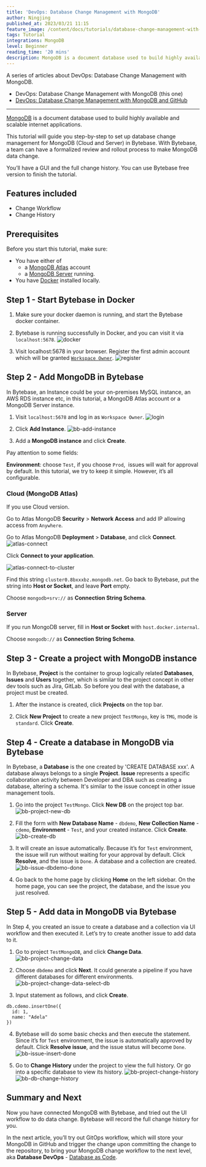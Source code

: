 ```yaml
---
title: 'DevOps: Database Change Management with MongoDB'
author: Ningjing
published_at: 2023/03/21 11:15
feature_image: /content/docs/tutorials/database-change-management-with-mongodb/feature-image.webp
tags: Tutorial
integrations: MongoDB
level: Beginner
reading_time: '20 mins'
description: MongoDB is a document database used to build highly available and scalable internet applications. This tutorial will guide you step-by-step to set up database change management for MongoDB in Bytebase.
---
```


A series of articles about DevOps: Database Change Management with MongoDB.

- DevOps: Database Change Management with MongoDB (this one)
- [DevOps: Database Change Management with MongoDB and GitHub](/docs/tutorials/database-change-management-with-mongodb-and-github)

---

[MongoDB](https://mongodb.com/) is a document database used to build highly available and scalable internet applications.

This tutorial will guide you step-by-step to set up database change management for MongoDB (Cloud and Server) in Bytebase. With Bytebase, a team can have a formalized review and rollout process to make MongoDB data change.

You’ll have a GUI and the full change history. You can use Bytebase free version to finish the tutorial.

## Features included

- Change Workflow
- Change History

## Prerequisites

Before you start this tutorial, make sure:

- You have either of
  - a [MongoDB Atlas](https://mongodb.cloud/) account
  - a [MongoDB Server](https://www.mongodb.com/try/download/community) running.
- You have [Docker](https://www.docker.com/) installed locally.

## Step 1 - Start Bytebase in Docker

1. Make sure your docker daemon is running, and start the Bytebase docker container.

   <IncludeBlock url="/docs/get-started/install/terminal-docker-run"></IncludeBlock>

2. Bytebase is running successfully in Docker, and you can visit it via `localhost:5678`.
   ![docker](/content/docs/tutorials/database-change-management-with-mongodb/docker.webp)

3. Visit localhost:5678 in your browser. Register the first admin account which will be granted [`Workspace Owner`](/docs/concepts/roles-and-permissions).
   ![register](/content/docs/tutorials/database-change-management-with-mongodb/register.webp)

## Step 2 - Add MongoDB in Bytebase

In Bytebase, ​​an Instance could be your on-premises MySQL instance, an AWS RDS instance etc, in this tutorial, a MongoDB Atlas account or a MongoDB Server instance.

1. Visit `localhost:5678` and log in as `Workspace Owner`.
   ![login](/content/docs/tutorials/database-change-management-with-mongodb/login.webp)

2. Click **Add Instance**.
   ![bb-add-instance](/content/docs/tutorials/database-change-management-with-mongodb/bb-add-instance.webp)

3. Add a **MongoDB instance** and click **Create**.

Pay attention to some fields:

**Environment**: choose `Test`, if you choose `Prod`,  issues will wait for approval by default. In this tutorial, we try to keep it simple. However, it’s all configurable.

### Cloud (MongoDB Atlas)

If you use Cloud version.

Go to Atlas MongoDB **Security** > **Network Access** and add IP allowing access from `Anywhere`.

Go to Atlas MongoDB **Deployment** > **Database**, and click **Connect**.
![atlas-connect](/content/docs/tutorials/database-change-management-with-mongodb/atlas-connect.webp)

Click **Connect to your application**.

![atlas-connect-to-cluster](/content/docs/tutorials/database-change-management-with-mongodb/atlas-connect-to-cluster.webp)

Find this string `cluster0.8bxxxbz.mongodb.net`. Go back to Bytebase, put the string into **Host or Socket**, and leave **Port** empty.

Choose `mongodb+srv://` as **Connection String Schema**.

### Server

If you run MongoDB server, fill in **Host or Socket** with `host.docker.internal`.

Choose `mongodb://` as **Connection String Schema**.

## Step 3 - Create a project with MongoDB instance

In Bytebase, **Project** is the container to group logically related **Databases**, **Issues** and **Users** together, which is similar to the project concept in other dev tools such as Jira, GitLab. So before you deal with the database, a project must be created.

1. After the instance is created, click **Projects** on the top bar.

2. Click **New Project** to create a new project `TestMongo`, key is `TMG`, mode is `standard`. Click **Create**.

## Step 4 - Create a database in MongoDB via Bytebase

In Bytebase, a **Database** is the one created by 'CREATE DATABASE xxx'. A database always belongs to a single **Project**. **Issue** represents a specific collaboration activity between Developer and DBA such as creating a database, altering a schema. It's similar to the issue concept in other issue management tools.

1. Go into the project `TestMongo`. Click **New DB** on the project top bar.
   ![bb-project-new-db](/content/docs/tutorials/database-change-management-with-mongodb/bb-project-new-db.webp)

2. Fill the form with **New Database Name** - `dbdemo`, **New Collection Name** - `cdemo`, **Environment** - `Test`, and your created instance. Click **Create**.
   ![bb-create-db](/content/docs/tutorials/database-change-management-with-mongodb/bb-create-db.webp)

3. It will create an issue automatically. Because it’s for `Test` environment, the issue will run without waiting for your approval by default. Click **Resolve**, and the issue is `Done`. A database and a collection are created.
   ![bb-issue-dbdemo-done](/content/docs/tutorials/database-change-management-with-mongodb/bb-issue-dbdemo-done.webp)

4. Go back to the home page by clicking **Home** on the left sidebar. On the home page, you can see the project, the database, and the issue you just resolved.

## Step 5 - Add data in MongoDB via Bytebase

In Step 4, you created an issue to create a database and a collection via UI workflow and then executed it. Let’s try to create another issue to add data to it.

1. Go to project `TestMongoDB`, and click **Change Data**.
   ![bb-project-change-data](/content/docs/tutorials/database-change-management-with-mongodb/bb-project-change-data.webp)

2. Choose `dbdemo` and click **Next**. It could generate a pipeline if you have different databases for different environments.
   ![bb-project-change-data-select-db](/content/docs/tutorials/database-change-management-with-mongodb/bb-project-change-data-select-db.webp)

3. Input statement as follows, and click **Create**.

```other
db.cdemo.insertOne({
  id: 1,
  name: "Adela"
})
```

4. Bytebase will do some basic checks and then execute the statement. Since it’s for `Test` environment, the issue is automatically approved by default. Click **Resolve issue**, and the issue status will become `Done`.
   ![bb-issue-insert-done](/content/docs/tutorials/database-change-management-with-mongodb/bb-issue-insert-done.webp)

5. Go to **Change History** under the project to view the full history. Or go into a specific database to view its history.
   ![bb-project-change-history](/content/docs/tutorials/database-change-management-with-mongodb/bb-project-change-history.webp)
   ![bb-db-change-history](/content/docs/tutorials/database-change-management-with-mongodb/bb-db-change-history.webp)

## Summary and Next

Now you have connected MongoDB with Bytebase, and tried out the UI workflow to do data change. Bytebase will record the full change history for you.

In the next article, you’ll try out GitOps workflow, which will store your MongoDB in GitHub and trigger the change upon committing the change to the repository, to bring your MongoDB change workflow to the next level, aka **Database DevOps** - [Database as Code](/blog/database-as-code).
